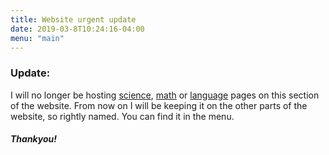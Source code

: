 ```yaml
---
title: Website urgent update
date: 2019-03-8T10:24:16-04:00
menu: "main"
---
```


### Update:

I will no longer be hosting [science](https://science.lazarmarlin.tk), [math](https://math.lazarmarlin.tk) or [language](https://language.lazarmarlin.tk) pages on this section of the website. From now on I will be keeping it on the other parts of the website, so rightly named. You can find it in the menu. 

##### Thankyou!
 
